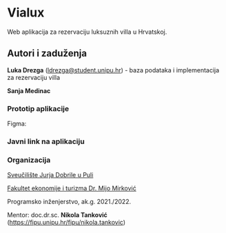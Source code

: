 # Vialux

Web aplikacija za rezervaciju luksuznih villa u Hrvatskoj.

## Autori i zaduženja

**Luka Drezga** (ldrezga@student.unipu.hr) - baza podataka i implementacija za rezervaciju villa

**Sanja Medinac**

### Prototip aplikacije

Figma: 

### Javni link na aplikaciju



### Organizacija
[Sveučilište Jurja Dobrile u Puli](https://www.unipu.hr/)

[Fakultet ekonomije i turizma Dr. Mijo Mirković](https://fet.unipu.hr/)

Programsko inženjerstvo, ak.g. 2021./2022.

Mentor: doc.dr.sc. **Nikola Tanković** (https://fipu.unipu.hr/fipu/nikola.tankovic)
